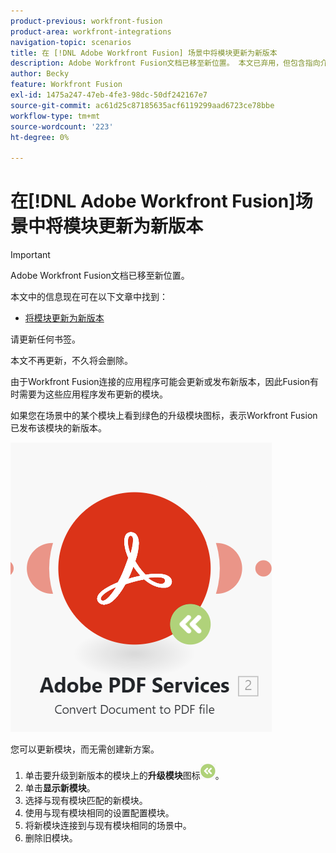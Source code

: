 ```yaml
---
product-previous: workfront-fusion
product-area: workfront-integrations
navigation-topic: scenarios
title: 在 [!DNL Adobe Workfront Fusion] 场景中将模块更新为新版本
description: Adobe Workfront Fusion文档已移至新位置。 本文已弃用，但包含指向介绍此功能的新文章的链接。
author: Becky
feature: Workfront Fusion
exl-id: 1475a247-47eb-4fe3-98dc-50df242167e7
source-git-commit: ac61d25c87185635acf6119299aad6723ce78bbe
workflow-type: tm+mt
source-wordcount: '223'
ht-degree: 0%

---
```


# 在[!DNL Adobe Workfront Fusion]场景中将模块更新为新版本

>[!IMPORTANT]
>
>Adobe Workfront Fusion文档已移至新位置。
>
>本文中的信息现在可在以下文章中找到：
>
>* [将模块更新为新版本](https://experienceleague.adobe.com/docs/workfront-fusion/using/manage-scenarios/update-module-to-new-version.html?lang=en)
>
>请更新任何书签。
>
>本文不再更新，不久将会删除。

由于Workfront Fusion连接的应用程序可能会更新或发布新版本，因此Fusion有时需要为这些应用程序发布更新的模块。

如果您在场景中的某个模块上看到绿色的升级模块图标，表示Workfront Fusion已发布该模块的新版本。

![更新图标](assets/update-indicator.png)

您可以更新模块，而无需创建新方案。

1. 单击要升级到新版本的模块上的&#x200B;**升级模块**&#x200B;图标![升级图标](assets/upgrade-icon.png)。
1. 单击&#x200B;**显示新模块**。
1. 选择与现有模块匹配的新模块。
1. 使用与现有模块相同的设置配置模块。
1. 将新模块连接到与现有模块相同的场景中。
1. 删除旧模块。
